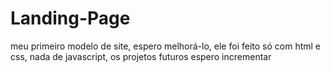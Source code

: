 # Landing-Page
meu primeiro modelo de site, espero melhorá-lo, ele foi feito só com html e css, nada de javascript, os projetos futuros espero incrementar
